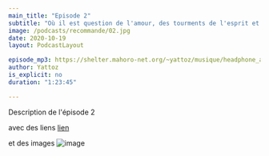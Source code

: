 ```yaml
---
main_title: "Episode 2"
subtitle: "Où il est question de l'amour, des tourments de l'esprit et de l'apaisement par l'être aimé."
image: /podcasts/recommande/02.jpg
date: 2020-10-19
layout: PodcastLayout

episode_mp3: https://shelter.mahoro-net.org/~yattoz/musique/headphone_actor.mp3
author: Yattoz
is_explicit: no
duration: "1:23:45"

---
```


<PodcastHeader/>

Description de l'épisode 2

avec des liens [lien](https://google.com)

et des images ![image](/podcasts/recommande/02.jpg)
